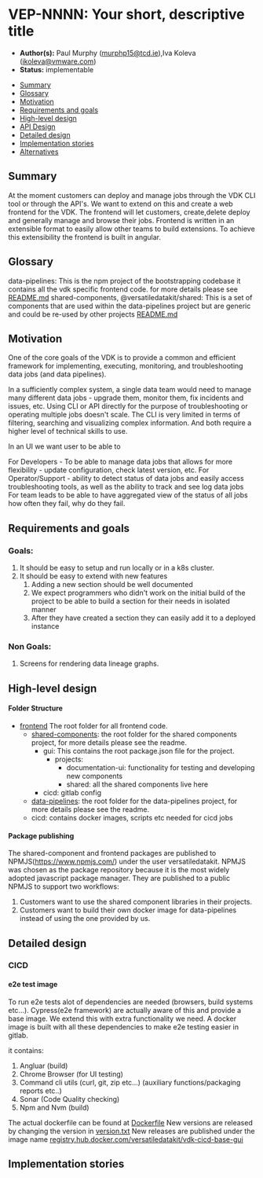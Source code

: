 
# VEP-NNNN: Your short, descriptive title

* **Author(s):** Paul Murphy (murphp15@tcd.ie),Iva Koleva (ikoleva@vmware.com)
* **Status:** implementable

- [Summary](#summary)
- [Glossary](#glossary)
- [Motivation](#motivation)
- [Requirements and goals](#requirements-and-goals)
- [High-level design](#high-level-design)
- [API Design](#api-design)
- [Detailed design](#detailed-design)
- [Implementation stories](#implementation-stories)
- [Alternatives](#alternatives)

## Summary

<!--
Short summary of the proposal. It will be used as user-focused
documentation such as release notes or a (customer facing) development roadmap.
The tone and content of the `Summary` section should be
useful for a wide audience.
-->

At the moment customers can deploy and manage jobs through the VDK CLI tool or through the API's.
We want to extend on this and create a web frontend for the VDK.
The frontend will let customers, create,delete deploy and generally manage and browse their jobs.
Frontend is written in an extensible format to easily allow other teams to build extensions.
To achieve this extensibility the frontend is built in angular.

## Glossary
<!--
Optional section which defines terms and abbreviations used in the rest of the document.
-->

data-pipelines: This is the npm project of the bootstrapping codebase it contains all the vdk specific frontend code. for more details please see [README.md](/projects/frontend/data-pipelines/README.md)
shared-components, @versatiledatakit/shared: This is a set of components that are used within the data-pipelines project but are generic and could be re-used by other projects [README.md](/projects/frontend/data-pipelines/README.md)

## Motivation
One of the core goals of the VDK is to provide a common and efficient framework for implementing, executing, monitoring, and troubleshooting data jobs (and data pipelines).

In a sufficiently complex system, a single data team would need to manage many different data jobs - upgrade them, monitor them, fix incidents and issues, etc. Using CLI or API directly for the purpose of troubleshooting or operating multiple jobs doesn't scale. The CLI is very limited in terms of filtering, searching and visualizing complex information. And both require a higher level of technical skills to use.

In an UI we want user to be able to

For Developers - To be able to manage data jobs that allows for more flexibility - update configuration, check latest version, etc.
For Operator/Support - ability to detect status of data jobs and easily access troubleshooting tools, as well as the ability to track and see log data jobs
For team leads to be able to have aggregated view of the status of all jobs how often they fail, why do they fail.


## Requirements and goals
<!--
It tells **why** do we need X?
Describe why the change is important and the benefits to users.
Explain the user problem that need to be solved.
-->

### Goals:
1. It should be easy to setup and run locally or in a k8s cluster.
2. It should be easy to extend with new features
   1. Adding a new section should be well documented
   2. We expect programmers who didn't work on the initial build of the project to be able to build a section for their needs in isolated manner
   3. After they have created a section they can easily add it to a deployed instance



### Non Goals:
1. Screens for rendering data lineage graphs.

## High-level design

#### Folder Structure

* [frontend](/projects/frontend) The root folder for all frontend code.
    * [shared-components](/projects/frontend/shared-components/README.md): the root folder for the shared components project, for more details please see the readme.
      * gui: This contains the root package.json file for the project.
        * projects:
          * documentation-ui: functionality for testing and developing new components
          * shared: all the shared components live here
      * cicd: gitlab config
    * [data-pipelines](/projects/frontend/data-pipelines/README.md): the root folder for the data-pipelines project, for more details please see the readme.
    * cicd: contains docker images, scripts etc needed for cicd jobs
<!--
All the rest sections tell **how** are we solving it?

This is where we get down to the specifics of what the proposal actually is.
This should have enough detail that reviewers can understand exactly what
you're proposing, but should not include things like API designs or
implementation. What is the desired outcome and how do we measure success?

Provide a valid UML Component diagram that focuses on the architecture changes
implementing the feature. For more details on how to write UML Component Spec -
see https://en.wikipedia.org/wiki/Component_diagram#External_links.

For every new component on the diagram, explain which goals does it solve.
In this context, a component is any separate software process.

-->
#### Package publishing
The shared-component and frontend packages are published to NPMJS(https://www.npmjs.com/) under the user versatiledatakit.
NPMJS was chosen as the package repository because it is the most widely adopted javascript package manager.
They are published to a public NPMJS to support two workflows:
1. Customers want to use the shared component libraries in their projects.
2. Customers want to build their own docker image for data-pipelines instead of using the one provided by us.



## Detailed design
<!--
Dig deeper into each component. The section can be as long or as short as necessary.
Consider at least the below topics but you do not need to cover those that are not applicable.

### Capacity Estimation and Constraints
    * Cost of data path: CPU cost per-IO, memory footprint, network footprint.
    * Cost of control plane including cost of APIs, expected timeliness from layers above.
### Availability.
    * For example - is it tolerant to failures, What happens when the service stops working
### Performance.
    * Consider performance of data operations for different types of workloads.
       Consider performance of control operations
    * Consider performance under steady state as well under various pathological scenarios,
       e.g., different failure cases, partitioning, recovery.
    * Performance scalability along different dimensions,
       e.g. #objects, network properties (latency, bandwidth), number of data jobs, processed/ingested data, etc.
### Database data model changes
### Telemetry and monitoring changes (new metrics).
### Configuration changes.
### Upgrade / Downgrade Strategy (especially if it might be breaking change).
  * Data migration plan (it needs to be automated or avoided - we should not require user manual actions.)
### Troubleshooting
  * What are possible failure modes.
    * Detection: How can it be detected via metrics?
    * Mitigations: What can be done to stop the bleeding, especially for already
      running user workloads?
    * Diagnostics: What are the useful log messages and their required logging
      levels that could help debug the issue?
    * Testing: Are there any tests for failure mode? If not, describe why._
### Operability
  * What are the SLIs (Service Level Indicators) an operator can use to determine the health of the system.
  * What are the expected SLOs (Service Level Objectives).
### Test Plan
  * Unit tests are expected. But are end to end test necessary. Do we need to extend vdk-heartbeat ?
  * Are there changes in CICD necessary
### Dependencies
  * On what services the feature depends on ? Are there new (external) dependencies added?
### Security and Permissions
  How is access control handled?
  * Is encryption in transport supported and how is it implemented?
  * What data is sensitive within these components? How is this data secured?
      * In-transit?
      * At rest?
      * Is it logged?
  * What secrets are needed by the components? How are these secrets secured and attained?
-->
### CICD

#### e2e test image
To run e2e tests alot of dependencies are needed (browsers, build systems etc...).
Cypress(e2e framework) are actually aware of this and provide a base image.
We extend this with extra functionality we need.
A docker image is built with all these dependencies to make e2e testing easier in gitlab.

it contains:
1. Angluar (build)
2. Chrome Browser (for UI testing)
3. Command cli utils (curl, git, zip etc...) (auxiliary functions/packaging reports etc..)
4. Sonar (Code Quality checking)
5. Npm and Nvm (build)

The actual dockerfile can be found at [Dockerfile](/projects/frontend/cicd/Dockerfile)
New versions are released by changing the version in [version.txt](/projects/frontend/cicd/version.txt)
New releases are published under the image name [registry.hub.docker.com/versatiledatakit/vdk-cicd-base-gui](https://hub.docker.com/r/versatiledatakit/vdk-cicd-base-gui)

## Implementation stories
<!--
Optionally, describe what are the implementation stories (eventually we'd create github issues out of them).
-->
